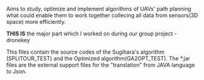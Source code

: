 Aims to study, optimize and implement algorithms of UAVs' path planning what could enable them to work together collecing all data from sensors(3D space) more efficiently.

**THIS IS** the major part which I worked on during our group project - dronekey

This files contain the source codes of the Sugihara's algorithm (SPLITOUR_TEST) and the Optimized algorithm(GA2OPT_TEST).
The *.jar files are the external support files for the "translation" from JAVA language to Json. 
